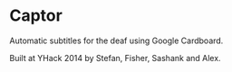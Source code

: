 # Captor

Automatic subtitles for the deaf using Google Cardboard. 

Built at YHack 2014 by Stefan, Fisher, Sashank and Alex.
